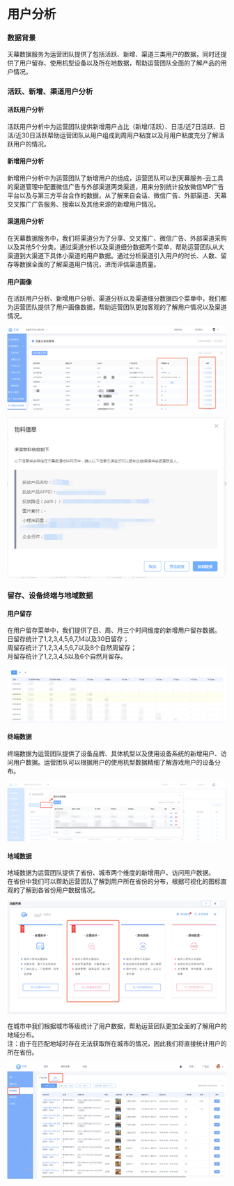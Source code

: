 # 用户分析

### **数据背景**

天幕数据服务为运营团队提供了包括活跃、新增、渠道三类用户的数据，同时还提供了用户留存、使用机型设备以及所在地数据，帮助运营团队全面的了解产品的用户情况。

### 活跃、新增、渠道用户分析

#### **活跃用户分析**

活跃用户分析中为运营团队提供新增用户占比（新增/活跃）、日活/近7日活跃、日活/近30日活跃帮助运营团队从用户组成到周用户粘度以及月用户粘度充分了解活跃用户的情况。

#### 新增用户分析

新增用户分析中为运营团队了新增用户的组成，运营团队可以到天幕服务-云工具的渠道管理中配置微信广告与外部渠道两类渠道，用来分别统计投放微信MP广告平台以及与第三方平台合作的数据，从了解来自会话、微信广告、外部渠道、天幕交叉推广广告服务、搜索以及其他来源的新增用户情况。

#### 渠道用户分析

在天幕数据服务中，我们将渠道分为了分享、交叉推广、微信广告、外部渠道采购以及其他5个分类。通过渠道分析以及渠道细分数据两个菜单，帮助运营团队从大渠道到大渠道下具体小渠道的用户数据。通过分析渠道引入用户的时长、人数、留存等数据全面的了解渠道用户情况，进而评估渠道质量。  


#### 用户画像

在活跃用户分析、新增用户分析、渠道分析以及渠道细分数据四个菜单中，我们都为运营团队提供了用户画像数据，帮助运营团队更加客观的了解用户情况以及渠道情况。  


![](../../.gitbook/assets/image%20%28141%29.png)

![](../../.gitbook/assets/image%20%28174%29.png)

#### 

### 留存、设备终端与地域数据

#### 用户留存

在用户留存菜单中，我们提供了日、周、月三个时间维度的新增用户留存数据。  
日留存统计了1,2,3,4,5,6,7,14以及30日留存；  
周留存统计了1,2,3,4,5,6,7以及8个自然周留存；  
月留存统计了1,2,3,4,5以及6个自然月留存。

![](../../.gitbook/assets/image%20%2818%29.png)

#### 终端数据

终端数据为运营团队提供了设备品牌、具体机型以及使用设备系统的新增用户、访问用户数据。运营团队可以根据用户的使用机型数据精细了解游戏用户的设备分布。

![](../../.gitbook/assets/image%20%28208%29.png)

#### 地域数据

地域数据为运营团队提供了省份、城市两个维度的新增用户、访问用户数据。  
在省份中我们可以帮助运营团队了解到用户所在省份的分布，根据可视化的图标直观的了解到各省份用户数据情况。

![](../../.gitbook/assets/image%20%28193%29.png)

在城市中我们根据城市等级统计了用户数据，帮助运营团队更加全面的了解用户的地域分布。  
注：由于在匹配地域时存在无法获取所在城市的情况，因此我们将直接统计用户的所在省份。

![](../../.gitbook/assets/image%20%28136%29.png)



